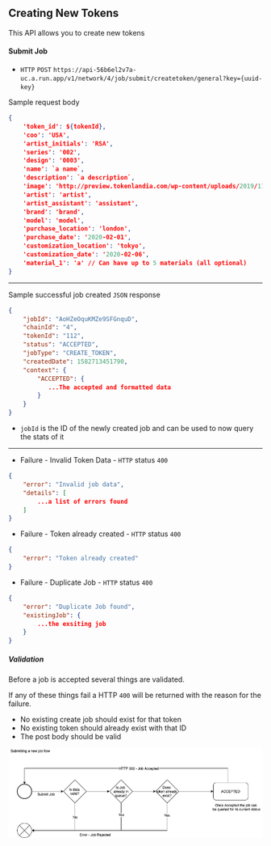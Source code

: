 ## Creating New Tokens

This API allows you to create new tokens

#### Submit Job

* `HTTP` `POST` `https://api-56b6el2v7a-uc.a.run.app/v1/network/4/job/submit/createtoken/general?key={uuid-key}`

Sample request body

```json
{
    'token_id': ${tokenId},
    'coo': 'USA',
    'artist_initials': 'RSA',
    'series': '002',
    'design': '0003',
    'name': `a name`,
    'description': `a description`,
    'image': 'http://preview.tokenlandia.com/wp-content/uploads/2019/11/b8e4d509cb644e254fbc16eb6a53fd48_listingImg_IOznWUjgk6.jpg',
    'artist': 'artist',
    'artist_assistant': 'assistant',
    'brand': 'brand',
    'model': 'model',
    'purchase_location': 'london',
    'purchase_date': '2020-02-01',
    'customization_location': 'tokyo',
    'customization_date': '2020-02-06',
    'material_1': 'a' // Can have up to 5 materials (all optional)
}
```

--------------------

Sample successful job created `JSON` response

```json
{
    "jobId": "AoHZeOquKMZe9SFGnquD",
    "chainId": "4",
    "tokenId": "112",
    "status": "ACCEPTED",
    "jobType": "CREATE_TOKEN",
    "createdDate": 1582713451790,
    "context": {
        "ACCEPTED": {
           ...The accepted and formatted data
        }
    }
}
```

* `jobId` is the ID of the newly created job and can be used to now query the stats of it

--------------------

* Failure - Invalid Token Data - `HTTP` status `400`
```json
{
    "error": "Invalid job data",
    "details": [
	    ...a list of errors found
    ]
}
```

* Failure - Token already created - `HTTP` status `400`
```json
{
    "error": "Token already created"
}
```

* Failure - Duplicate Job - `HTTP` status `400`
```json
{
    "error": "Duplicate Job found",
    "existingJob": {
	    ...the exsiting job
    }
}
```

##### Validation

Before a job is accepted several things are validated.

If any of these things fail a HTTP `400` will be returned with the reason for the failure.

* No existing create job should exist for that token
* No existing token should already exist with that ID
* The post body should be valid

![Job Accepted Flow](CreateToken.png)